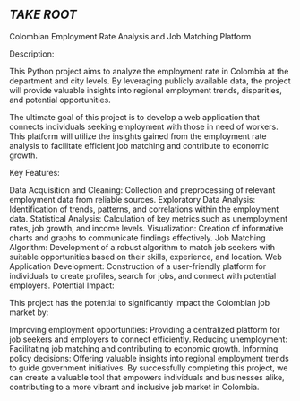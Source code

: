 ## _**TAKE ROOT**_
Colombian Employment Rate Analysis and Job Matching Platform

Description:

This Python project aims to analyze the employment rate in Colombia at the department and city levels. By leveraging publicly available data, the project will provide valuable insights into regional employment trends, disparities, and potential opportunities.

The ultimate goal of this project is to develop a web application that connects individuals seeking employment with those in need of workers. This platform will utilize the insights gained from the employment rate analysis to facilitate efficient job matching and contribute to economic growth.

Key Features:

Data Acquisition and Cleaning: Collection and preprocessing of relevant employment data from reliable sources.
Exploratory Data Analysis: Identification of trends, patterns, and correlations within the employment data.
Statistical Analysis: Calculation of key metrics such as unemployment rates, job growth, and income levels.
Visualization: Creation of informative charts and graphs to communicate findings effectively.
Job Matching Algorithm: Development of a robust algorithm to match job seekers with suitable opportunities based on their skills, experience, and location.
Web Application Development: Construction of a user-friendly platform for individuals to create profiles, search for jobs, and connect with potential employers.
Potential Impact:

This project has the potential to significantly impact the Colombian job market by:

Improving employment opportunities: Providing a centralized platform for job seekers and employers to connect efficiently.
Reducing unemployment: Facilitating job matching and contributing to economic growth.
Informing policy decisions: Offering valuable insights into regional employment trends to guide government initiatives.
By successfully completing this project, we can create a valuable tool that empowers individuals and businesses alike, contributing to a more vibrant and inclusive job market in Colombia.